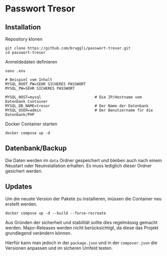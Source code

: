 # Passwort Tresor
## Installation
Repository klonen
```shell
git clone https://github.com/bruggli/passwort-tresor.git
cd passwort-tresor
```

Anmeldedaten definieren
```
nano .env

# Beispiel vom Inhalt
MYSQL_ROOT_PW=SEHR SICHERES PASSWORT
MYSQL_PW=SEHR SICHERES PASSWORT

MYSQL_HOST=mysql                        # Die IP/Hostname vom Datenbank Container
MYSQL_DB_NAME=tresor                    # Der Name der Datenbank
MYSQL_USER=admin                        # Der Benutzername für die Datenbank/PHP
```

Docker Container starten
```shell
docker compose up -d
```

## Datenbank/Backup
Die Daten werden im `data` Ordner gespeichert und bleiben auch nach einem Neustart oder Neuinstallation erhalten.
Es muss lediglich dieser Ordner gesichert werden.

## Updates
Um die neuste Version der Pakete zu installieren, müssen die Container neu erstellt werden.
```shell
docker compose up -d --build --force-recreate
```
Aus Gründen der sicherheit und stabilität sollte dies regelmässig gemacht werden.
Major-Releases werden nicht berücksichtigt, da diese das Projekt grundlegend verändern können. 

Hierfür kann man jedoch in der `package.json` und in der `composer.json` die Versionen anpassen und im sicheren Umfeld testen.